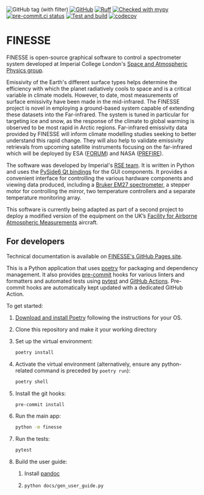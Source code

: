 ![GitHub tag (with filter)](https://img.shields.io/github/v/tag/ImperialCollegeLondon/FINESSE)
[![GitHub](https://img.shields.io/github/license/ImperialCollegeLondon/FINESSE)](https://raw.githubusercontent.com/ImperialCollegeLondon/FINESSE/main/LICENCE.txt)
[![Ruff](https://img.shields.io/endpoint?url=https://raw.githubusercontent.com/astral-sh/ruff/main/assets/badge/v2.json)](https://github.com/astral-sh/ruff)
[![Checked with mypy](http://www.mypy-lang.org/static/mypy_badge.svg)](http://mypy-lang.org/)
[![pre-commit.ci status](https://results.pre-commit.ci/badge/github/ImperialCollegeLondon/FINESSE/main.svg)](https://results.pre-commit.ci/latest/github/ImperialCollegeLondon/FINESSE/main)
[![Test and build](https://github.com/ImperialCollegeLondon/FINESSE/actions/workflows/ci.yml/badge.svg)](https://github.com/ImperialCollegeLondon/FINESSE/actions/workflows/ci.yml)
[![codecov](https://codecov.io/gh/ImperialCollegeLondon/FINESSE/graph/badge.svg?token=4UILYHPMJT)](https://codecov.io/gh/ImperialCollegeLondon/FINESSE)

# FINESSE

FINESSE is open-source graphical software to control a spectrometer system developed at
Imperial College London's [Space and Atmospheric Physics group].

Emissivity of the Earth's different surface types helps determine the efficiency with
which the planet radiatively cools to space and is a critical variable in climate
models. However, to date, most measurements of surface emissivity have been made in the
mid-infrared. The FINESSE project is novel in employing a ground-based system capable of
extending these datasets into the Far-infrared. The system is tuned in particular for
targeting ice and snow, as the response of the climate to global warming is observed to
be most rapid in Arctic regions. Far-infrared emissivity data provided by FINESSE will
inform climate modelling studies seeking to better understand this rapid change. They
will also help to validate emissivity retrievals from upcoming satellite instruments
focusing on the far-infrared which will be deployed by ESA ([FORUM]) and NASA
([PREFIRE]).

The software was developed by Imperial's [RSE team]. It is written in Python and uses
the [PySide6 Qt bindings] for the GUI components. It provides a convenient interface for
controlling the various hardware components and viewing data produced, including a
[Bruker EM27 spectrometer], a stepper motor for controlling the mirror, two temperature
controllers and a separate temperature monitoring array.

This software is currently being adapted as part of a second project to deploy a
modified version of the equipment on the UK’s [Facility for Airborne Atmospheric
Measurements] aircraft.

[Space and Atmospheric Physics group]: https://www.imperial.ac.uk/physics/research/themes/space-plasma-and-climate/
[FORUM]: https://www.esa.int/Applications/Observing_the_Earth/FutureEO/FORUM
[PREFIRE]: https://science.nasa.gov/mission/prefire/
[RSE team]: https://www.imperial.ac.uk/admin-services/ict/self-service/research-support/rcs/service-offering/research-software-engineering/
[PySide6 Qt bindings]: https://pypi.org/project/PySide6/
[Bruker EM27 spectrometer]: https://www.bruker.com/en/products-and-solutions/infrared-and-raman/remote-sensing/em27-open-path-spectrometer.html
[Facility for Airborne Atmospheric Measurements]: https://www.faam.ac.uk/

## For developers

Technical documentation is available on [FINESSE's GitHub Pages site](https://imperialcollegelondon.github.io/FINESSE/).

This is a Python application that uses [poetry](https://python-poetry.org) for packaging
and dependency management. It also provides [pre-commit](https://pre-commit.com/) hooks
for various linters and formatters and automated tests using
[pytest](https://pytest.org/) and [GitHub Actions](https://github.com/features/actions).
Pre-commit hooks are automatically kept updated with a dedicated GitHub Action.

To get started:

1. [Download and install Poetry](https://python-poetry.org/docs/#installation) following the instructions for your OS.
1. Clone this repository and make it your working directory
1. Set up the virtual environment:

   ```bash
   poetry install
   ```

1. Activate the virtual environment (alternatively, ensure any python-related command is preceded by `poetry run`):

   ```bash
   poetry shell
   ```

1. Install the git hooks:

   ```bash
   pre-commit install
   ```

1. Run the main app:

   ```bash
   python -m finesse
   ```

1. Run the tests:

   ```bash
   pytest
   ```

1. Build the user guide:

   1. Install [pandoc](https://pandoc.org/installing.html)

   1. ```bash
      python docs/gen_user_guide.py
      ```
